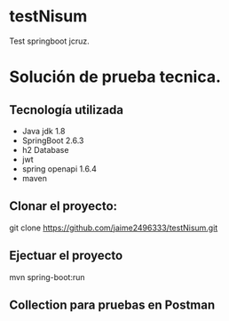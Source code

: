 # testNisum
Test springboot jcruz.

# Solución de prueba tecnica.

## Tecnología utilizada

- Java jdk 1.8
- SpringBoot 2.6.3
- h2 Database
- jwt
- spring openapi 1.6.4
- maven

## Clonar el proyecto:
git clone https://github.com/jaime2496333/testNisum.git

## Ejectuar el proyecto
mvn spring-boot:run

## Collection para pruebas en Postman
 


